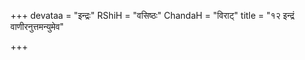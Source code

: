 +++
devataa = "इन्द्रः"
RShiH = "वसिष्ठः"
ChandaH = "विराट्"
title = "१२ इन्द्रं वाणीरनुत्तमन्युमेव"

+++
